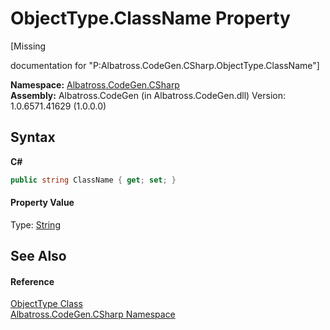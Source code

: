 # ObjectType.ClassName Property 
 

\[Missing <summary> documentation for "P:Albatross.CodeGen.CSharp.ObjectType.ClassName"\]

**Namespace:**&nbsp;<a href="75D6657F.md">Albatross.CodeGen.CSharp</a><br />**Assembly:**&nbsp;Albatross.CodeGen (in Albatross.CodeGen.dll) Version: 1.0.6571.41629 (1.0.0.0)

## Syntax

**C#**<br />
``` C#
public string ClassName { get; set; }
```


#### Property Value
Type: <a href="http://msdn2.microsoft.com/en-us/library/s1wwdcbf" target="_blank">String</a>

## See Also


#### Reference
<a href="F5A8AC2F.md">ObjectType Class</a><br /><a href="75D6657F.md">Albatross.CodeGen.CSharp Namespace</a><br />